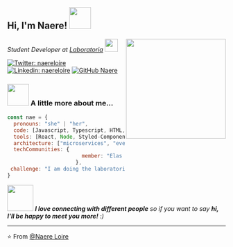 <h2> Hi, I'm Naere! <img src="https://media.giphy.com/media/mGcNjsfWAjY5AEZNw6/giphy.gif" width="50"></h2>

<img align='right' src="https://media.giphy.com/media/dWxO36Jzd6bTSt5dIY/giphy.gif" width="230">

<p>
  <em>
    Student Developer at <a href="https://www.laboratoria.la/br">Laboratoria</a>
    <img src="https://media.giphy.com/media/fYSnHlufseco8Fh93Z/giphy.gif" width="30">
</em>
</p>



[![Twitter: naereloire](https://img.shields.io/twitter/follow/naereloire?style=social)](https://twitter.com/naereloire)
[![Linkedin: naereloire](https://img.shields.io/badge/-naereloire-blue?style=flat-square&logo=Linkedin&logoColor=white&link=https://www.linkedin.com/in/naereloire/)](https://www.linkedin.com/in/naere-loire/)
[![GitHub Naere](https://img.shields.io/github/followers/naere?label=follow&style=social)](https://github.com/naereloire)


### <img src="https://media.giphy.com/media/VgCDAzcKvsR6OM0uWg/giphy.gif" width="50"> A little more about me...  

```javascript
const nae = {
  pronouns: "she" | "her",
  code: [Javascript, Typescript, HTML, CSS],
  tools: [React, Node, Styled-Components, Jest],
  architecture: ["microservices", "event-driven", "design system pattern"],
  techCommunities: {
                        member: "Elas Programam",
                      },
 challenge: "I am doing the laboratoria bootcamp"
}
```

<img src="https://media.giphy.com/media/LnQjpWaON8nhr21vNW/giphy.gif" width="60"> <em><b>I love connecting with different people</b> so if you want to say <b>hi, I'll be happy to meet you more!</b> :)</em>

---

⭐️ From [@Naere Loire](https://github.com/naereloire)
